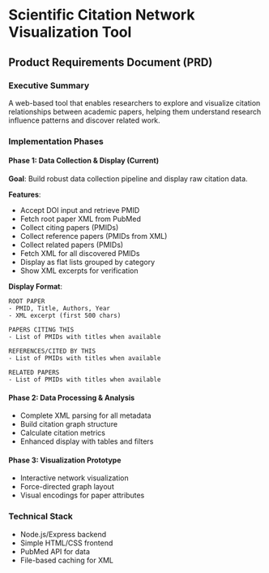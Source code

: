 # Scientific Citation Network Visualization Tool

## Product Requirements Document (PRD)

### Executive Summary
A web-based tool that enables researchers to explore and visualize citation relationships between academic papers, helping them understand research influence patterns and discover related work.

### Implementation Phases

#### Phase 1: Data Collection & Display (Current)
**Goal**: Build robust data collection pipeline and display raw citation data.

**Features**:
- Accept DOI input and retrieve PMID
- Fetch root paper XML from PubMed
- Collect citing papers (PMIDs)
- Collect reference papers (PMIDs from XML)
- Collect related papers (PMIDs)
- Fetch XML for all discovered PMIDs
- Display as flat lists grouped by category
- Show XML excerpts for verification

**Display Format**:
```
ROOT PAPER
- PMID, Title, Authors, Year
- XML excerpt (first 500 chars)

PAPERS CITING THIS
- List of PMIDs with titles when available

REFERENCES/CITED BY THIS
- List of PMIDs with titles when available

RELATED PAPERS
- List of PMIDs with titles when available
```

#### Phase 2: Data Processing & Analysis
- Complete XML parsing for all metadata
- Build citation graph structure
- Calculate citation metrics
- Enhanced display with tables and filters

#### Phase 3: Visualization Prototype
- Interactive network visualization
- Force-directed graph layout
- Visual encodings for paper attributes

### Technical Stack
- Node.js/Express backend
- Simple HTML/CSS frontend
- PubMed API for data
- File-based caching for XML

